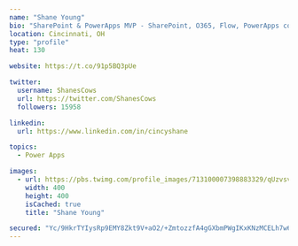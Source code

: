 ```yaml
---
name: "Shane Young"
bio: "SharePoint & PowerApps MVP - SharePoint, O365, Flow, PowerApps consulting? @PowerApps911 | Pure Snark? You found it."
location: Cincinnati, OH
type: "profile"
heat: 130

website: https://t.co/91p5BQ3pUe

twitter:
  username: ShanesCows
  url: https://twitter.com/ShanesCows
  followers: 15958

linkedin:
  url: https://www.linkedin.com/in/cincyshane

topics:
  - Power Apps

images:
  - url: https://pbs.twimg.com/profile_images/713100007398883329/qUzvsvQ3_400x400.jpg
    width: 400
    height: 400
    isCached: true
    title: "Shane Young"

secured: "Yc/9HkrTYIysRp9EMY8Zkt9V+aO2/+ZmtozzfA4gGXbmPWgIKxKNzMCELh7w6DzEpizJrFboxkcS8h/pbtKVKAeXtj0RHaOPaUkgBqioPfr78fg1jbhLzUuBs+7OfNXMhTccHLkx4Gw3dQGS6bPOxbxskuVkxuF73FQ6KM+DN74TvkidzQsUHs2GNu/KIvPSLcpJ0EXfifAbzlso6jF8AP0DR3LfOj+w+UPKhMemjrHO+B4VXCgsoL5ByBHnpnjLT3D9ueiA+taoHiu3dU4WLlqNkkGsTKxqBGCzdZpAXIav80hRtNCMuDrBeOBz30h6Y87LrtHYDOYJURk6hqTs185VJIrxSWXUdxa2D+Xec7ljnlZjkrl/1K0ewWEvQqczcCmlyTUP+mImUrL5V1xvU8FJ3a0uFbWSaP7TgDubrdE=;Z+JLfVFDXpEiVnKXIGe6og=="
---
```


